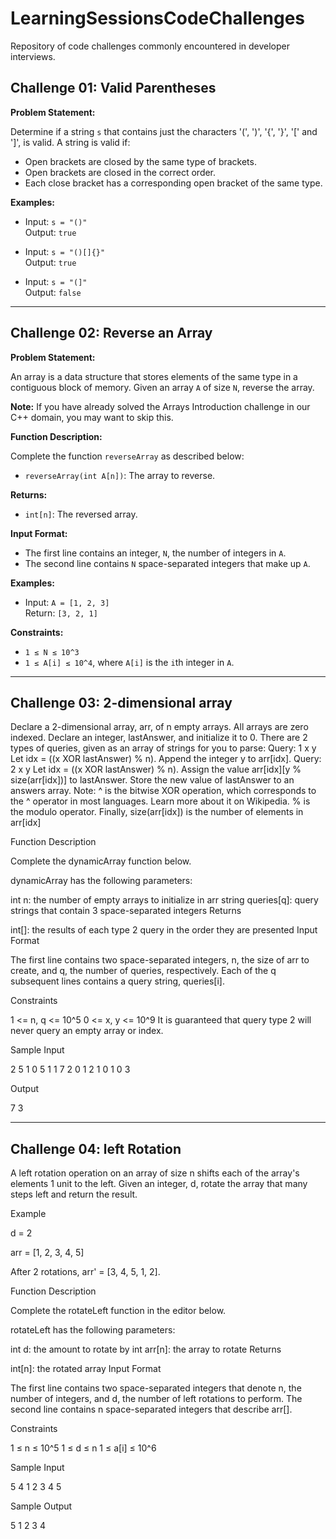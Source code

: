 # LearningSessionsCodeChallenges
Repository of code challenges commonly encountered in developer interviews.

## Challenge 01: Valid Parentheses

**Problem Statement:**

Determine if a string `s` that contains just the characters '(', ')', '{', '}', '[' and ']', is valid. A string is valid if:

- Open brackets are closed by the same type of brackets.
- Open brackets are closed in the correct order.
- Each close bracket has a corresponding open bracket of the same type.

**Examples:**

- Input: `s = "()"`  
  Output: `true`

- Input: `s = "()[]{}"`  
  Output: `true`

- Input: `s = "(]"`  
  Output: `false`

---

## Challenge 02: Reverse an Array

**Problem Statement:**

An array is a data structure that stores elements of the same type in a contiguous block of memory. Given an array `A` of size `N`, reverse the array.

**Note:** If you have already solved the Arrays Introduction challenge in our C++ domain, you may want to skip this.

**Function Description:**

Complete the function `reverseArray` as described below:

- `reverseArray(int A[n])`: The array to reverse.

**Returns:**

- `int[n]`: The reversed array.

**Input Format:**

- The first line contains an integer, `N`, the number of integers in `A`.
- The second line contains `N` space-separated integers that make up `A`.

**Examples:**

- Input: `A = [1, 2, 3]`  
  Return: `[3, 2, 1]`

**Constraints:**

- `1 ≤ N ≤ 10^3`
- `1 ≤ A[i] ≤ 10^4`, where `A[i]` is the `i`th integer in `A`.

---

## Challenge 03: 2-dimensional array

Declare a 2-dimensional array, arr, of n empty arrays. All arrays are zero indexed.
Declare an integer, lastAnswer, and initialize it to 0.
There are 2 types of queries, given as an array of strings for you to parse:
Query: 1 x y
Let idx = ((x XOR lastAnswer) % n).
Append the integer y to arr[idx].
Query: 2 x y
Let idx = ((x XOR lastAnswer) % n).
Assign the value arr[idx][y % size(arr[idx])] to lastAnswer.
Store the new value of lastAnswer to an answers array.
Note: ^ is the bitwise XOR operation, which corresponds to the ^ operator in most languages. Learn more about it on Wikipedia. % is the modulo operator. Finally, size(arr[idx]) is the number of elements in arr[idx]

Function Description

Complete the dynamicArray function below.

dynamicArray has the following parameters:

int n: the number of empty arrays to initialize in arr
string queries[q]: query strings that contain 3 space-separated integers
Returns

int[]: the results of each type 2 query in the order they are presented
Input Format

The first line contains two space-separated integers, n, the size of arr to create, and q, the number of queries, respectively.
Each of the q subsequent lines contains a query string, queries[i].

Constraints

1 <= n, q <= 10^5
0 <= x, y <= 10^9
It is guaranteed that query type 2 will never query an empty array or index.

Sample Input

2 5
1 0 5
1 1 7
2 0 1
2 1 0
1 0 3

Output

7
3

---

## Challenge 04: left Rotation
A left rotation operation on an array of size n shifts each of the array's elements 1 unit to the left. Given an integer, d, rotate the array that many steps left and return the result.

Example

d = 2

arr = [1, 2, 3, 4, 5]

After 2 rotations, arr' = [3, 4, 5, 1, 2].

Function Description

Complete the rotateLeft function in the editor below.

rotateLeft has the following parameters:

int d: the amount to rotate by
int arr[n]: the array to rotate
Returns

int[n]: the rotated array
Input Format

The first line contains two space-separated integers that denote n, the number of integers, and d, the number of left rotations to perform.
The second line contains n space-separated integers that describe arr[].

Constraints

1 ≤ n ≤ 10^5
1 ≤ d ≤ n
1 ≤ a[i] ≤ 10^6

Sample Input

5 4
1 2 3 4 5

Sample Output

5 1 2 3 4